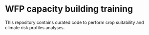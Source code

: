 # WFP capacity building training

This repository contains curated code to perform crop suitability and climate risk profiles analyses.
